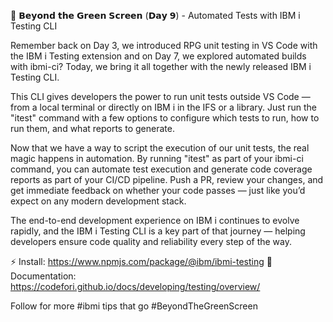 🎯 𝗕𝗲𝘆𝗼𝗻𝗱 𝘁𝗵𝗲 𝗚𝗿𝗲𝗲𝗻 𝗦𝗰𝗿𝗲𝗲𝗻 (𝗗𝗮𝘆 𝟵) - Automated Tests with IBM i Testing CLI

Remember back on Day 3, we introduced RPG unit testing in VS Code with the IBM i Testing extension and on Day 7, we explored automated builds with ibmi-ci? Today, we bring it all together with the newly released IBM i Testing CLI.

This CLI gives developers the power to run unit tests outside VS Code — from a local terminal or directly on IBM i in the IFS or a library. Just run the "itest" command with a few options to configure which tests to run, how to run them, and what reports to generate.

Now that we have a way to script the execution of our unit tests, the real magic happens in automation. By running "itest" as part of your ibmi-ci command, you can automate test execution and generate code coverage reports as part of your CI/CD pipeline. Push a PR, review your changes, and get immediate feedback on whether your code passes — just like you’d expect on any modern development stack.

The end-to-end development experience on IBM i continues to evolve rapidly, and the IBM i Testing CLI is a key part of that journey — helping developers ensure code quality and reliability every step of the way.

⚡ Install: https://www.npmjs.com/package/@ibm/ibmi-testing
📖 Documentation: https://codefori.github.io/docs/developing/testing/overview/

Follow for more #ibmi tips that go #BeyondTheGreenScreen